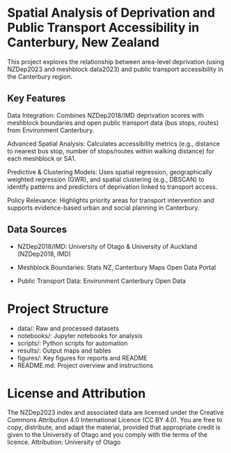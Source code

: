 # Spatial Analysis of Deprivation and Public Transport Accessibility in Canterbury, New Zealand

This project explores the relationship between area-level deprivation (using NZDep2023 and meshblock data2023) and public transport accessibility in the Canterbury region. 

## Key Features 
Data Integration: Combines NZDep2018/IMD deprivation scores with meshblock boundaries and open public transport data (bus stops, routes) from Environment Canterbury.

Advanced Spatial Analysis: Calculates accessibility metrics (e.g., distance to nearest bus stop, number of stops/routes within walking distance) for each meshblock or SA1.

Predictive & Clustering Models: Uses spatial regression, geographically weighted regression (GWR), and spatial clustering (e.g., DBSCAN) to identify patterns and predictors of deprivation linked to transport access.

Policy Relevance: Highlights priority areas for transport intervention and supports evidence-based urban and social planning in Canterbury.

## Data Sources 
- NZDep2018/IMD: University of Otago & University of Auckland (NZDep2018, IMD)

- Meshblock Boundaries: Stats NZ, Canterbury Maps Open Data Portal

- Public Transport Data: Environment Canterbury Open Data

# Project Structure

- data/: Raw and processed datasets
- notebooks/: Jupyter notebooks for analysis
- scripts/: Python scripts for automation
- results/: Output maps and tables
- figures/: Key figures for reports and README
- README.md: Project overview and instructions

# License and Attribution
The NZDep2023 index and associated data are licensed under the Creative Commons Attribution 4.0 International Licence (CC BY 4.0). You are free to copy, distribute, and adapt the material, provided that appropriate credit is given to the University of Otago and you comply with the terms of the licence.
Attribution: University of Otago


